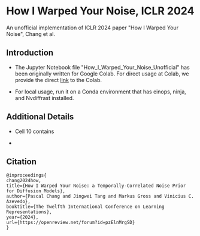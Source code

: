 # How I Warped Your Noise, ICLR 2024

An unofficial implementation of ICLR 2024 paper "How I Warped Your Noise", Chang et al.

## Introduction

- The Jupyter Notebook file "How_I_Warped_Your_Noise_Unofficial" has been originally written for Google Colab. For direct usage at Colab, we provide the direct [link](https://colab.research.google.com/drive/1_vdMUvRI2sm9q60FAwYaThr1jgJEj2Ie?usp=sharing) to the Colab.

- For local usage, run it on a Conda environment that has einops, ninja, and Nvdiffrast installed.

## Additional Details

- Cell 10 contains

- 




## Citation
```
@inproceedings{
chang2024how,
title={How I Warped Your Noise: a Temporally-Correlated Noise Prior for Diffusion Models},
author={Pascal Chang and Jingwei Tang and Markus Gross and Vinicius C. Azevedo},
booktitle={The Twelfth International Conference on Learning Representations},
year={2024},
url={https://openreview.net/forum?id=pzElnMrgSD}
}
```
